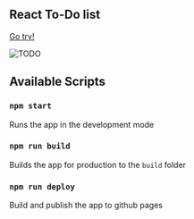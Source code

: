 ## React To-Do list

[Go try!](https://milos3rdnaya.github.io/to-do-list)

![TODO](http://i0.kym-cdn.com/photos/images/newsfeed/001/332/344/784.jpg)
## Available Scripts

### `npm start`

Runs the app in the development mode

### `npm run build`

Builds the app for production to the `build` folder

### `npm run deploy`

Build and publish the app to github pages
